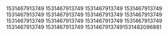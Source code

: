 1531467913749
1531467913749
1531467913749
1531467913749
1531467913749
1531467913749
1531467913749
1531467913749
1531467913749
1531467913749
1531467913749
1531467913749
1531467913749
1531467913749
15314679137491531482096881